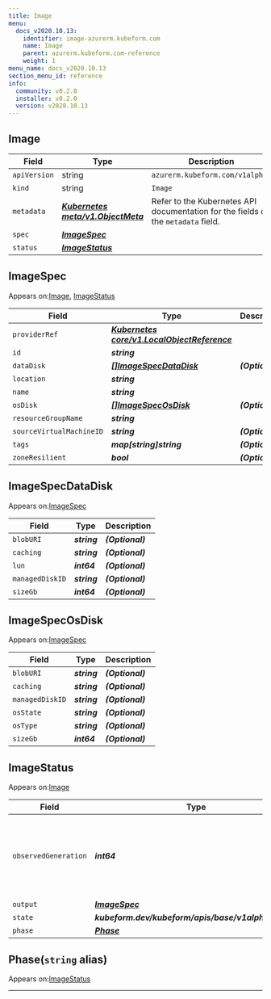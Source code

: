 ```yaml
---
title: Image
menu:
  docs_v2020.10.13:
    identifier: image-azurerm.kubeform.com
    name: Image
    parent: azurerm.kubeform.com-reference
    weight: 1
menu_name: docs_v2020.10.13
section_menu_id: reference
info:
  community: v0.2.0
  installer: v0.2.0
  version: v2020.10.13
---
```


## Image
| Field | Type | Description |
| ------ | ----- | ----------- |
| `apiVersion` | string | `azurerm.kubeform.com/v1alpha1` |
|    `kind` | string | `Image` |
| `metadata` | ***[Kubernetes meta/v1.ObjectMeta](https://kubernetes.io/docs/reference/generated/kubernetes-api/v1.13/#objectmeta-v1-meta)***|Refer to the Kubernetes API documentation for the fields of the `metadata` field.|
| `spec` | ***[ImageSpec](#imagespec)***||
| `status` | ***[ImageStatus](#imagestatus)***||
## ImageSpec

Appears on:[Image](#image), [ImageStatus](#imagestatus)

| Field | Type | Description |
| ------ | ----- | ----------- |
| `providerRef` | ***[Kubernetes core/v1.LocalObjectReference](https://kubernetes.io/docs/reference/generated/kubernetes-api/v1.13/#localobjectreference-v1-core)***||
| `id` | ***string***||
| `dataDisk` | ***[[]ImageSpecDataDisk](#imagespecdatadisk)***| ***(Optional)*** |
| `location` | ***string***||
| `name` | ***string***||
| `osDisk` | ***[[]ImageSpecOsDisk](#imagespecosdisk)***| ***(Optional)*** |
| `resourceGroupName` | ***string***||
| `sourceVirtualMachineID` | ***string***| ***(Optional)*** |
| `tags` | ***map[string]string***| ***(Optional)*** |
| `zoneResilient` | ***bool***| ***(Optional)*** |
## ImageSpecDataDisk

Appears on:[ImageSpec](#imagespec)

| Field | Type | Description |
| ------ | ----- | ----------- |
| `blobURI` | ***string***| ***(Optional)*** |
| `caching` | ***string***| ***(Optional)*** |
| `lun` | ***int64***| ***(Optional)*** |
| `managedDiskID` | ***string***| ***(Optional)*** |
| `sizeGb` | ***int64***| ***(Optional)*** |
## ImageSpecOsDisk

Appears on:[ImageSpec](#imagespec)

| Field | Type | Description |
| ------ | ----- | ----------- |
| `blobURI` | ***string***| ***(Optional)*** |
| `caching` | ***string***| ***(Optional)*** |
| `managedDiskID` | ***string***| ***(Optional)*** |
| `osState` | ***string***| ***(Optional)*** |
| `osType` | ***string***| ***(Optional)*** |
| `sizeGb` | ***int64***| ***(Optional)*** |
## ImageStatus

Appears on:[Image](#image)

| Field | Type | Description |
| ------ | ----- | ----------- |
| `observedGeneration` | ***int64***| ***(Optional)*** Resource generation, which is updated on mutation by the API Server.|
| `output` | ***[ImageSpec](#imagespec)***| ***(Optional)*** |
| `state` | ***kubeform.dev/kubeform/apis/base/v1alpha1.State***| ***(Optional)*** |
| `phase` | ***[Phase](#phase)***| ***(Optional)*** |
## Phase(`string` alias)

Appears on:[ImageStatus](#imagestatus)

---
